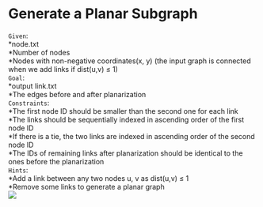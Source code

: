 Generate a Planar Subgraph  
==========================
`Given`:  
  *node.txt  
  *Number of nodes  
  *Nodes with non-negative coordinates(x, y) (the input graph is connected when we add links if dist(u,v) ≤ 1)  
`Goal`:  
  *output link.txt  
  *The edges before and after planarization  
`Constraints`:  
  *The first node ID should be smaller than the second one for each link  
  *The links should be sequentially indexed in ascending order of the first node ID  
  *If there is a tie, the two links are indexed in ascending order of the second node ID  
  *The IDs of remaining links after planarization should be identical to the ones before the planarization  
`Hints`:  
  *Add a link between any two nodes u, v as dist(u,v) ≤ 1  
  *Remove some links to generate a planar graph  
![](https://github.com/Jordon-Chen/C/blob/master/face_routing/generate%20a%20planar%20subgraph.png?raw=true)
